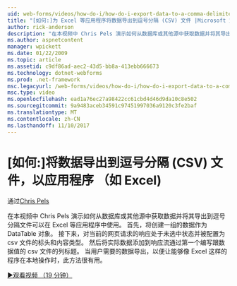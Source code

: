 ```yaml
---
uid: web-forms/videos/how-do-i/how-do-i-export-data-to-a-comma-delimited-csv-file-for-an-application-like-excel
title: "[如何:]为 Excel 等应用程序将数据导出到逗号分隔 (CSV) 文件 |Microsoft 文档"
author: rick-anderson
description: "在本视频中 Chris Pels 演示如何从数据库或其他源中获取数据并将其导出到可在应用程序限制的逗号分隔文件..."
ms.author: aspnetcontent
manager: wpickett
ms.date: 01/22/2009
ms.topic: article
ms.assetid: c9df86ad-aec2-43d5-bb8a-413ebb666673
ms.technology: dotnet-webforms
ms.prod: .net-framework
msc.legacyurl: /web-forms/videos/how-do-i/how-do-i-export-data-to-a-comma-delimited-csv-file-for-an-application-like-excel
msc.type: video
ms.openlocfilehash: ead1a76ec27a98422cc61cbd4d46d9da10c8e502
ms.sourcegitcommit: 9a9483aceb34591c97451997036a9120c3fe2baf
ms.translationtype: MT
ms.contentlocale: zh-CN
ms.lasthandoff: 11/10/2017
---
```

<a name="how-do-i-export-data-to-a-comma-delimited-csv-file-for-an-application-like-excel"></a>[如何:]将数据导出到逗号分隔 (CSV) 文件，以应用程序 （如 Excel)
====================
通过[Chris Pels](https://twitter.com/chrispels)

在本视频中 Chris Pels 演示如何从数据库或其他源中获取数据并将其导出到逗号分隔文件可以在 Excel 等应用程序中使用。 首先，将创建一组的数据作为 DataTable 对象。 接下来，对当前的网页请求的响应处于未选中状态并被配置为 csv 文件的标头和内容类型。 然后将实际数据添加到响应流通过第一个编写跟数据值的 csv 文件的列标题。 当用户需要的数据导出，以便让能够像 Excel 这样的程序在本地操作时，此方法很有用。

[&#9654;观看视频 （19 分钟）](https://channel9.msdn.com/Blogs/ASP-NET-Site-Videos/how-do-i-export-data-to-a-comma-delimited-csv-file-for-an-application-like-excel)
